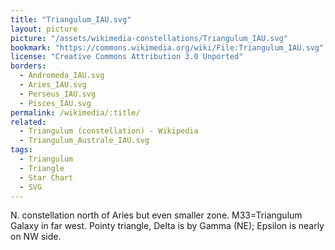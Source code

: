 ```yaml
---
title: "Triangulum_IAU.svg"
layout: picture
picture: "/assets/wikimedia-constellations/Triangulum_IAU.svg"
bookmark: "https://commons.wikimedia.org/wiki/File:Triangulum_IAU.svg"
license: "Creative Commons Attribution 3.0 Unported"
borders:
  - Andromeda_IAU.svg
  - Aries_IAU.svg
  - Perseus_IAU.svg
  - Pisces_IAU.svg
permalink: /wikimedia/:title/
related:
  - Triangulum (constellation) - Wikipedia
  - Triangulum_Australe_IAU.svg
tags:
  - Triangulum
  - Triangle
  - Star Chart
  - SVG
---
```

N. constellation north of Aries but even smaller zone. M33=Triangulum Galaxy in far west. Pointy triangle, Delta is by Gamma (NE); Epsilon is nearly on NW side.